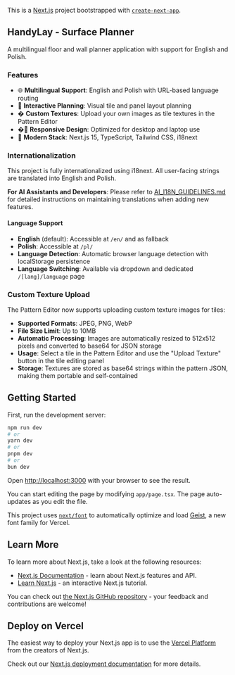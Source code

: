 This is a [Next.js](https://nextjs.org) project bootstrapped with [`create-next-app`](https://nextjs.org/docs/app/api-reference/cli/create-next-app).

## HandyLay - Surface Planner

A multilingual floor and wall planner application with support for English and Polish.

### Features
- 🌐 **Multilingual Support**: English and Polish with URL-based language routing
- 🎨 **Interactive Planning**: Visual tile and panel layout planning
- �️ **Custom Textures**: Upload your own images as tile textures in the Pattern Editor
- �📱 **Responsive Design**: Optimized for desktop and laptop use
- 🚀 **Modern Stack**: Next.js 15, TypeScript, Tailwind CSS, i18next

### Internationalization

This project is fully internationalized using i18next. All user-facing strings are translated into English and Polish.

**For AI Assistants and Developers**: Please refer to [AI_I18N_GUIDELINES.md](./AI_I18N_GUIDELINES.md) for detailed instructions on maintaining translations when adding new features.

#### Language Support
- **English** (default): Accessible at `/en/` and as fallback
- **Polish**: Accessible at `/pl/`
- **Language Detection**: Automatic browser language detection with localStorage persistence
- **Language Switching**: Available via dropdown and dedicated `/[lang]/language` page

### Custom Texture Upload

The Pattern Editor now supports uploading custom texture images for tiles:

- **Supported Formats**: JPEG, PNG, WebP
- **File Size Limit**: Up to 10MB
- **Automatic Processing**: Images are automatically resized to 512x512 pixels and converted to base64 for JSON storage
- **Usage**: Select a tile in the Pattern Editor and use the "Upload Texture" button in the tile editing panel
- **Storage**: Textures are stored as base64 strings within the pattern JSON, making them portable and self-contained

## Getting Started

First, run the development server:

```bash
npm run dev
# or
yarn dev
# or
pnpm dev
# or
bun dev
```

Open [http://localhost:3000](http://localhost:3000) with your browser to see the result.

You can start editing the page by modifying `app/page.tsx`. The page auto-updates as you edit the file.

This project uses [`next/font`](https://nextjs.org/docs/app/building-your-application/optimizing/fonts) to automatically optimize and load [Geist](https://vercel.com/font), a new font family for Vercel.

## Learn More

To learn more about Next.js, take a look at the following resources:

- [Next.js Documentation](https://nextjs.org/docs) - learn about Next.js features and API.
- [Learn Next.js](https://nextjs.org/learn) - an interactive Next.js tutorial.

You can check out [the Next.js GitHub repository](https://github.com/vercel/next.js) - your feedback and contributions are welcome!

## Deploy on Vercel

The easiest way to deploy your Next.js app is to use the [Vercel Platform](https://vercel.com/new?utm_medium=default-template&filter=next.js&utm_source=create-next-app&utm_campaign=create-next-app-readme) from the creators of Next.js.

Check out our [Next.js deployment documentation](https://nextjs.org/docs/app/building-your-application/deploying) for more details.
